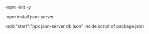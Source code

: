 -npm -init -y

-npm install json-server

-add "start":"npx json-server db.json" inside script of package.json
